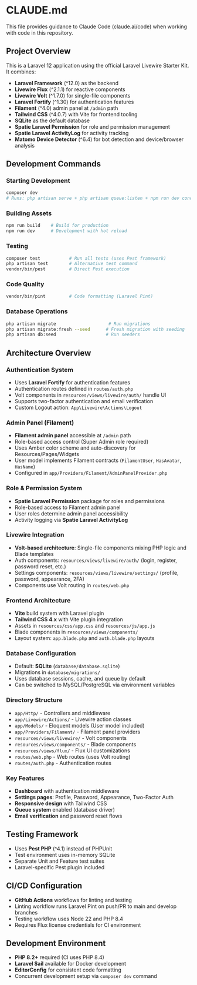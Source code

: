 # CLAUDE.md

This file provides guidance to Claude Code (claude.ai/code) when working with code in this repository.

## Project Overview

This is a Laravel 12 application using the official Laravel Livewire Starter Kit. It combines:
- **Laravel Framework** (^12.0) as the backend
- **Livewire Flux** (^2.1.1) for reactive components
- **Livewire Volt** (^1.7.0) for single-file components
- **Laravel Fortify** (^1.30) for authentication features
- **Filament** (^4.0) admin panel at `/admin` path
- **Tailwind CSS** (^4.0.7) with Vite for frontend tooling
- **SQLite** as the default database
- **Spatie Laravel Permission** for role and permission management
- **Spatie Laravel ActivityLog** for activity tracking
- **Matomo Device Detector** (^6.4) for bot detection and device/browser analysis

## Development Commands

### Starting Development
```bash
composer dev
# Runs: php artisan serve + php artisan queue:listen + npm run dev concurrently
```

### Building Assets
```bash
npm run build    # Build for production
npm run dev      # Development with hot reload
```

### Testing
```bash
composer test           # Run all tests (uses Pest framework)
php artisan test        # Alternative test command
vendor/bin/pest         # Direct Pest execution
```

### Code Quality
```bash
vendor/bin/pint         # Code formatting (Laravel Pint)
```

### Database Operations
```bash
php artisan migrate                    # Run migrations
php artisan migrate:fresh --seed      # Fresh migration with seeding
php artisan db:seed                   # Run seeders
```

## Architecture Overview

### Authentication System
- Uses **Laravel Fortify** for authentication features
- Authentication routes defined in `routes/auth.php`
- Volt components in `resources/views/livewire/auth/` handle UI
- Supports two-factor authentication and email verification
- Custom Logout action: `App\Livewire\Actions\Logout`

### Admin Panel (Filament)
- **Filament admin panel** accessible at `/admin` path
- Role-based access control (Super Admin role required)
- Uses Amber color scheme and auto-discovery for Resources/Pages/Widgets
- User model implements Filament contracts (`FilamentUser`, `HasAvatar`, `HasName`)
- Configured in `app/Providers/Filament/AdminPanelProvider.php`

### Role & Permission System
- **Spatie Laravel Permission** package for roles and permissions
- Role-based access to Filament admin panel
- User roles determine admin panel accessibility
- Activity logging via **Spatie Laravel ActivityLog**

### Livewire Integration
- **Volt-based architecture**: Single-file components mixing PHP logic and Blade templates
- Auth components: `resources/views/livewire/auth/` (login, register, password reset, etc.)
- Settings components: `resources/views/livewire/settings/` (profile, password, appearance, 2FA)
- Components use Volt routing in `routes/web.php`

### Frontend Architecture
- **Vite** build system with Laravel plugin
- **Tailwind CSS 4.x** with Vite plugin integration
- Assets in `resources/css/app.css` and `resources/js/app.js`
- Blade components in `resources/views/components/`
- Layout system: `app.blade.php` and `auth.blade.php` layouts

### Database Configuration
- Default: **SQLite** (`database/database.sqlite`)
- Migrations in `database/migrations/`
- Uses database sessions, cache, and queue by default
- Can be switched to MySQL/PostgreSQL via environment variables

### Directory Structure
- `app/Http/` - Controllers and middleware
- `app/Livewire/Actions/` - Livewire action classes
- `app/Models/` - Eloquent models (User model included)
- `app/Providers/Filament/` - Filament panel providers
- `resources/views/livewire/` - Volt components
- `resources/views/components/` - Blade components
- `resources/views/flux/` - Flux UI customizations
- `routes/web.php` - Web routes (uses Volt routing)
- `routes/auth.php` - Authentication routes

### Key Features
- **Dashboard** with authentication middleware
- **Settings pages**: Profile, Password, Appearance, Two-Factor Auth
- **Responsive design** with Tailwind CSS
- **Queue system** enabled (database driver)
- **Email verification** and password reset flows

## Testing Framework
- Uses **Pest PHP** (^4.1) instead of PHPUnit
- Test environment uses in-memory SQLite
- Separate Unit and Feature test suites
- Laravel-specific Pest plugin included

## CI/CD Configuration
- **GitHub Actions** workflows for linting and testing
- Linting workflow runs Laravel Pint on push/PR to main and develop branches
- Testing workflow uses Node 22 and PHP 8.4
- Requires Flux license credentials for CI environment

## Development Environment
- **PHP 8.2+** required (CI uses PHP 8.4)
- **Laravel Sail** available for Docker development
- **EditorConfig** for consistent code formatting
- Concurrent development setup via `composer dev` command